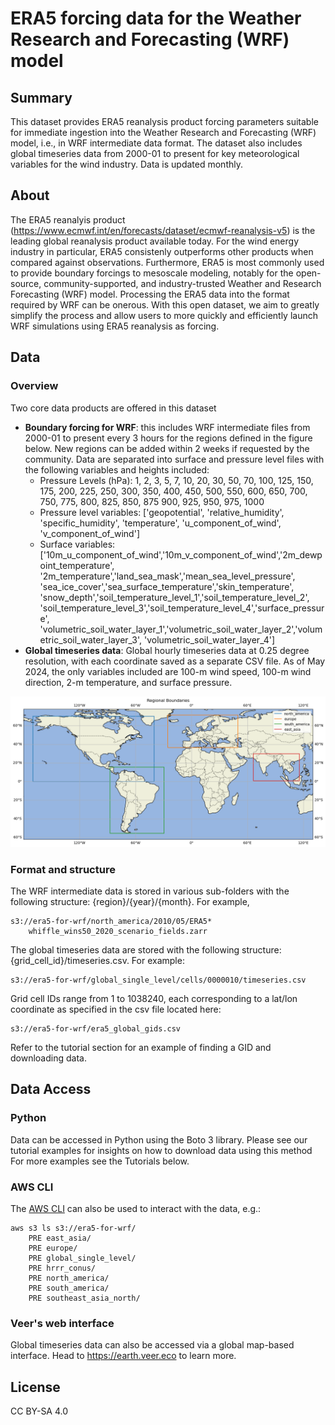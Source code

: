 # ERA5 forcing data for the Weather Research and Forecasting (WRF) model

## Summary

This dataset provides ERA5 reanalysis product forcing parameters suitable for immediate ingestion into the Weather Research and Forecasting (WRF) model, i.e., in WRF intermediate data format. The dataset also includes global timeseries data from 2000-01 to present for key meteorological variables for the wind industry. Data is updated monthly.

## About

The ERA5 reanalyis product (https://www.ecmwf.int/en/forecasts/dataset/ecmwf-reanalysis-v5) is the leading global reanalysis product available today. For the wind energy industry in particular, ERA5 consistenly outperforms other products when compared against observations. Furthermore, ERA5 is most commonly used to provide boundary forcings to mesoscale modeling, notably for the open-source, community-supported, and industry-trusted Weather and Research Forecasting (WRF) model. Processing the ERA5 data into the format required by WRF can be onerous. With this open dataset, we aim to greatly simplify the process and allow users to more quickly and efficiently launch WRF simulations using ERA5 reanalysis as forcing.

## Data

### Overview

Two core data products are offered in this dataset

- **Boundary forcing for WRF**: this includes WRF intermediate files from 2000-01 to present every 3 hours for the regions defined in the figure below. New regions can be added within 2 weeks if requested by the community. Data are separated into surface and pressure level files with the following variables and heights included:
    - Pressure Levels (hPa): 1, 2, 3, 5, 7, 10, 20, 30, 50, 70, 100, 125, 150, 175, 200, 225, 250, 300, 350, 400, 450, 500, 550, 600, 650, 700, 750, 775, 800, 825, 850, 875 900, 925, 950, 975, 1000
    - Pressure level variables: ['geopotential', 'relative_humidity', 'specific_humidity',
    'temperature', 'u_component_of_wind', 'v_component_of_wind']
    - Surface variables: ['10m_u_component_of_wind','10m_v_component_of_wind','2m_dewpoint_temperature',
        	    		'2m_temperature','land_sea_mask','mean_sea_level_pressure',
	            		'sea_ice_cover','sea_surface_temperature','skin_temperature',
        	    		'snow_depth','soil_temperature_level_1','soil_temperature_level_2',
            			'soil_temperature_level_3','soil_temperature_level_4','surface_pressure',
            			'volumetric_soil_water_layer_1','volumetric_soil_water_layer_2','volumetric_soil_water_layer_3',
            			'volumetric_soil_water_layer_4']
- **Global timeseries data**: Global hourly timeseries data at 0.25 degree resolution, with each coordinate saved as a separate CSV file. As of May 2024, the only variables included are 100-m wind speed, 100-m wind direction, 2-m temperature, and surface pressure.

![](images/available_regions.png)

### Format and structure

The WRF intermediate data is stored in various sub-folders with the following structure: {region}/{year}/{month}. For example, 

```
s3://era5-for-wrf/north_america/2010/05/ERA5*
	whiffle_wins50_2020_scenario_fields.zarr
```

The global timeseries data are stored with the following structure: {grid_cell_id}/timeseries.csv. For example:

```
s3://era5-for-wrf/global_single_level/cells/0000010/timeseries.csv
```

Grid cell IDs range from 1 to 1038240, each corresponding to a lat/lon coordinate as specified in the csv file located here:

```
s3://era5-for-wrf/era5_global_gids.csv
```

Refer to the tutorial section for an example of finding a GID and downloading data.

## Data Access

### Python

Data can be accessed in Python using the Boto 3 library. Please see our tutorial examples for insights on how to download data using this method
For more examples see the Tutorials below.

### AWS CLI

The [AWS CLI](https://docs.aws.amazon.com/cli/latest/userguide/getting-started-install.html) can also be used to interact with the data, e.g.:

```
aws s3 ls s3://era5-for-wrf/
    PRE east_asia/
    PRE europe/
    PRE global_single_level/
    PRE hrrr_conus/
    PRE north_america/
    PRE south_america/
    PRE southeast_asia_north/
```
### Veer's web interface

Global timeseries data can also be accessed via a global map-based interface. Head to https://earth.veer.eco to learn more.

## License

CC BY-SA 4.0


